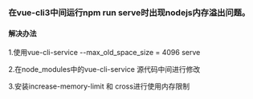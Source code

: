 ### 在vue-cli3中间运行npm run serve时出现nodejs内存溢出问题。

#### 解决办法
1.使用vue-cli-service --max_old_space_size = 4096 serve

2.在node_modules中的vue-cli-service 源代码中间进行修改

3.安装increase-memory-limit 和 cross进行使用内存限制